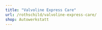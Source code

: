 ```yaml
---
title: "Valvoline Express Care"
url: /rothschild/valvoline-express-care/
shop: Autowerkstatt
---
```

